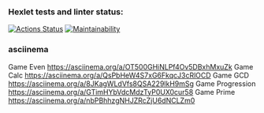 ### Hexlet tests and linter status:
[![Actions Status](https://github.com/AMSmirnova/java-project-61/workflows/hexlet-check/badge.svg)](https://github.com/AMSmirnova/java-project-61/actions)
[![Maintainability](https://api.codeclimate.com/v1/badges/7b2e0864c3f3db0972e5/maintainability)](https://codeclimate.com/github/AMSmirnova/java-project-61/maintainability)

### asciinema
Game Even https://asciinema.org/a/OT500GHiNLPf4Ov5DBxhMxuZk
Game Calc https://asciinema.org/a/QsPbHeW4S7xG6FkqcJ3cRlOCD
Game GCD https://asciinema.org/a/8JKagWLdVfs8QSA229lkH9mSg
Game Progression https://asciinema.org/a/GTimHYbVdcMdzTyP0UX0cur58
Game Prime https://asciinema.org/a/nbPBhhzgNHJZRcZjU6dNCLZm0
